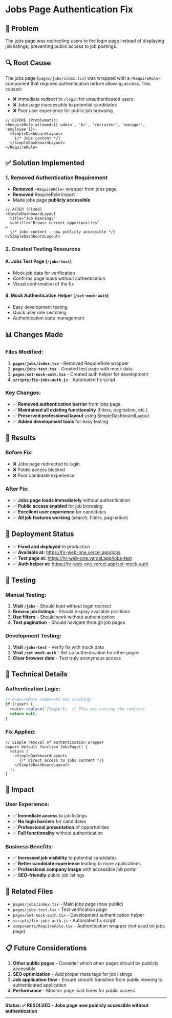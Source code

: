 # Jobs Page Authentication Fix

## 🎯 **Problem**
The jobs page was redirecting users to the login page instead of displaying job listings, preventing public access to job postings.

## 🔍 **Root Cause**
The jobs page (`pages/jobs/index.tsx`) was wrapped with a `<RequireRole>` component that required authentication before allowing access. This caused:

- ❌ Immediate redirect to `/login` for unauthenticated users
- ❌ Jobs page inaccessible to potential candidates
- ❌ Poor user experience for public job browsing

```tsx
// BEFORE (Problematic)
<RequireRole allowed={['admin', 'hr', 'recruiter', 'manager', 'employee']}>
  <SimpleDashboardLayout>
    {/* Jobs content */}
  </SimpleDashboardLayout>
</RequireRole>
```

## ✅ **Solution Implemented**

### **1. Removed Authentication Requirement**
- **Removed** `<RequireRole>` wrapper from jobs page
- **Removed** RequireRole import
- Made jobs page **publicly accessible**

```tsx
// AFTER (Fixed)
<SimpleDashboardLayout 
  title="Job Openings" 
  subtitle="Browse current opportunities"
>
  {/* Jobs content - now publicly accessible */}
</SimpleDashboardLayout>
```

### **2. Created Testing Resources**

#### **A. Jobs Test Page (`/jobs-test`)**
- Mock job data for verification
- Confirms page loads without authentication
- Visual confirmation of the fix

#### **B. Mock Authentication Helper (`/set-mock-auth`)**
- Easy development testing
- Quick user role switching
- Authentication state management

## 📊 **Changes Made**

### **Files Modified:**
1. **`pages/jobs/index.tsx`** - Removed RequireRole wrapper
2. **`pages/jobs-test.tsx`** - Created test page with mock data
3. **`pages/set-mock-auth.tsx`** - Created auth helper for development
4. **`scripts/fix-jobs-auth.js`** - Automated fix script

### **Key Changes:**
- ✅ **Removed authentication barrier** from jobs page
- ✅ **Maintained all existing functionality** (filters, pagination, etc.)
- ✅ **Preserved professional layout** using SimpleDashboardLayout
- ✅ **Added development tools** for easy testing

## 🎉 **Results**

### **Before Fix:**
- ❌ Jobs page redirected to login
- ❌ Public access blocked
- ❌ Poor candidate experience

### **After Fix:**
- ✅ **Jobs page loads immediately** without authentication
- ✅ **Public access enabled** for job browsing
- ✅ **Excellent user experience** for candidates
- ✅ **All job features working** (search, filters, pagination)

## 🚀 **Deployment Status**

- ✅ **Fixed and deployed** to production
- ✅ **Available at:** https://hr-web-one.vercel.app/jobs
- ✅ **Test page at:** https://hr-web-one.vercel.app/jobs-test
- ✅ **Auth helper at:** https://hr-web-one.vercel.app/set-mock-auth

## 🧪 **Testing**

### **Manual Testing:**
1. **Visit `/jobs`** - Should load without login redirect
2. **Browse job listings** - Should display available positions
3. **Use filters** - Should work without authentication
4. **Test pagination** - Should navigate through job pages

### **Development Testing:**
1. **Visit `/jobs-test`** - Verify fix with mock data
2. **Visit `/set-mock-auth`** - Set up authentication for other pages
3. **Clear browser data** - Test truly anonymous access

## 📝 **Technical Details**

### **Authentication Logic:**
```javascript
// RequireRole component was checking:
if (!user) {
  router.replace('/login');  // This was causing the redirect
  return null;
}
```

### **Fix Applied:**
```tsx
// Simple removal of authentication wrapper
export default function JobsPage() {
  return (
    <SimpleDashboardLayout>
      {/* Direct access to jobs content */}
    </SimpleDashboardLayout>
  );
}
```

## 🎯 **Impact**

### **User Experience:**
- ✅ **Immediate access** to job listings
- ✅ **No login barriers** for candidates
- ✅ **Professional presentation** of opportunities
- ✅ **Full functionality** without authentication

### **Business Benefits:**
- ✅ **Increased job visibility** to potential candidates
- ✅ **Better candidate experience** leading to more applications
- ✅ **Professional company image** with accessible job portal
- ✅ **SEO-friendly** public job listings

## 🔗 **Related Files**

- `pages/jobs/index.tsx` - Main jobs page (now public)
- `pages/jobs-test.tsx` - Test verification page
- `pages/set-mock-auth.tsx` - Development authentication helper
- `scripts/fix-jobs-auth.js` - Automated fix script
- `components/RequireRole.tsx` - Authentication wrapper (not used on jobs page)

## 📋 **Future Considerations**

1. **Other public pages** - Consider which other pages should be publicly accessible
2. **SEO optimization** - Add proper meta tags for job listings
3. **Job application flow** - Ensure smooth transition from public viewing to authenticated application
4. **Performance** - Monitor page load times for public access

---

**Status: ✅ RESOLVED - Jobs page now publicly accessible without authentication** 